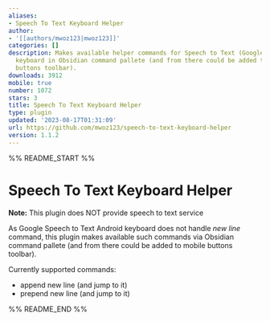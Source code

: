 ```yaml
---
aliases:
- Speech To Text Keyboard Helper
author:
- '[[authors/mwoz123|mwoz123]]'
categories: []
description: Makes available helper commands for Speech to Text (Google Andoroid)
  keyboard in Obsidian command pallete (and from there could be added to e.g. mobile
  buttons toolbar).
downloads: 3912
mobile: true
number: 1072
stars: 3
title: Speech To Text Keyboard Helper
type: plugin
updated: '2023-08-17T01:31:09'
url: https://github.com/mwoz123/speech-to-text-keyboard-helper
version: 1.1.2
---
```


%% README_START %%

# Speech To Text Keyboard Helper

**Note:** This plugin does NOT provide speech to text service

As Google Speech to Text Android keyboard does not handle _new line_ command, this plugin makes available such commands via Obsidian command pallete (and from there could be added to mobile buttons toolbar).

Currently supported commands:
- append new line (and jump to it)
- prepend new line (and jump to it)

%% README_END %%